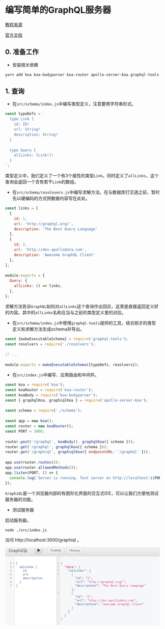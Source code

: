 # 编写简单的GraphQL服务器

[教程来源](https://www.howtographql.com)

[官方文档](http://graphql.org/learn/)

## 0. 准备工作

- 安装相关依赖

```bash
yarn add koa koa-bodyparser koa-router apollo-server-koa graphql-tools graphql mongoose
```

## 1. 查询

- 在`src/schema/index.js`中编写类型定义，注意要用字符串形式。

```javascript
const typeDefs = `
  type Link {
    id: ID!
    url: String!
    description: String!
  }

  type Query {
    allLinks: [Link!]!
  }
`;
```

类型定义中，我们定义了一个有3个属性的类型`Link`，同时定义了`allLinks`，这个查询会返回一个含有若干`Link`的数组。

- 在`src/schema/resolovers.js`中编写求解方法。在与数据库打交道之前，暂时先以硬编码的方式把数据内容写在此处。

```javascript
const links = [
  {
    id: 1,
    url: 'http://graphql.org/',
    description: 'The Best Query Language'
  },
  {
    id: 2,
    url: 'http://dev.apollodata.com',
    description: 'Awesome GraphQL Client'
  },
];

module.exports = {
  Query: {
    allLinks: () => links,
  },
};
```

求解方法告诉`GraphQL`如何对`allLinks`这个查询作出回应，这里是直接返回定义好的内容。其中的`allLinks`名称应当与之前的类型定义里的对应。

- 在`src/schema/index.js`中使用`graphql-tools`提供的工具，结合刚才的类型定义和求解方法生成schema并导出。

```javascript
const {makeExecutableSchema} = require('graphql-tools');
const resolvers = require('./resolvers');

// ...

module.exports = makeExecutableSchema({typeDefs, resolvers});
```

- 在`src/index.js`中编写、应用路由和中间件。

```javascript
const koa = require('koa');
const koaRouter = require('koa-router');
const koaBody = require('koa-bodyparser');
const { graphqlKoa, graphiqlKoa } = require('apollo-server-koa');

const schema = require('./schema');

const app = new koa();
const router = new koaRouter();
const PORT = 3000;

router.post('/graphql', koaBody(), graphqlKoa({ schema }));
router.get('/graphql', graphqlKoa({ schema }));
router.get('/graphiql', graphiqlKoa({ endpointURL: '/graphql' }));

app.use(router.routes());
app.use(router.allowedMethods());
app.listen(PORT, () => {
  console.log(`Server is running. Test server on http://localhost:${PORT}/graphiql .`);
});
```

`GraphiQL`是一个浏览器内部的有图形化界面的交互式IDE，可以让我们方便地测试服务器的功能。

- 测试服务器

启动服务器。

```bash
node ./src/index.js
```

访问 http://localhost:3000/graphiql 。

![](imgs/2017-09-11-12-23-32.png)